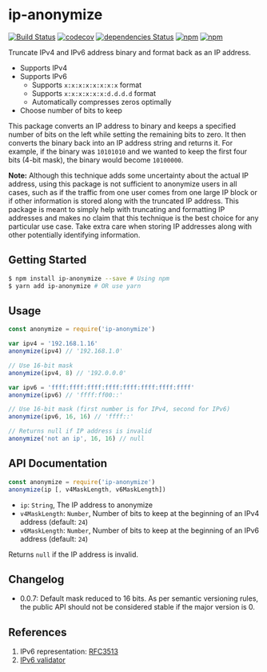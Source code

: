 # ip-anonymize
[![Build Status](https://travis-ci.org/nicolaschan/ip-anonymize.svg?branch=master)](https://travis-ci.org/nicolaschan/ip-anonymize)
[![codecov](https://codecov.io/gh/nicolaschan/ip-anonymize/branch/master/graph/badge.svg)](https://codecov.io/gh/nicolaschan/ip-anonymize)
[![dependencies Status](https://david-dm.org/nicolaschan/ip-anonymize/status.svg)](https://david-dm.org/nicolaschan/ip-anonymize)
[![npm](https://img.shields.io/npm/dw/ip-anonymize.svg)](https://www.npmjs.com/package/ip-anonymize)
[![npm](https://img.shields.io/npm/v/ip-anonymize.svg)](https://www.npmjs.com/package/ip-anonymize)

Truncate IPv4 and IPv6 address binary and format back as an IP address.
- Supports IPv4
- Supports IPv6
  - Supports `x:x:x:x:x:x:x:x` format
  - Supports `x:x:x:x:x:x:d.d.d.d` format
  - Automatically compresses zeros optimally
- Choose number of bits to keep

This package converts an IP address to binary and keeps a specified number of bits on the left while setting the remaining bits to zero. It then converts the binary back into an IP address string and returns it. For example, if the binary was `10101010` and we wanted to keep the first four bits (4-bit mask), the binary would become `10100000`.

**Note:**
Although this technique adds some uncertainty about the actual IP address, using this package is not sufficient to anonymize users in all cases, such as if the traffic from one user comes from one large IP block or if other information is stored along with the truncated IP address. This package is meant to simply help with truncating and formatting IP addresses and makes no claim that this technique is the best choice for any particular use case. Take extra care when storing IP addresses along with other potentially identifying information.

## Getting Started
```bash
$ npm install ip-anonymize --save # Using npm
$ yarn add ip-anonymize # OR use yarn
```

## Usage
```js
const anonymize = require('ip-anonymize')

var ipv4 = '192.168.1.16'
anonymize(ipv4) // '192.168.1.0'

// Use 16-bit mask
anonymize(ipv4, 8) // '192.0.0.0'

var ipv6 = 'ffff:ffff:ffff:ffff:ffff:ffff:ffff:ffff'
anonymize(ipv6) // 'ffff:ff00::'

// Use 16-bit mask (first number is for IPv4, second for IPv6)
anonymize(ipv6, 16, 16) // 'ffff::'

// Returns null if IP address is invalid
anonymize('not an ip', 16, 16) // null
```

## API Documentation
```js
const anonymize = require('ip-anonymize')
anonymize(ip [, v4MaskLength, v6MaskLength])
```
- `ip`: `String`, The IP address to anonymize
- `v4MaskLength`: `Number`, Number of bits to keep at the beginning of an IPv4 address (default: `24`)
- `v6MaskLength`: `Number`, Number of bits to keep at the beginning of an IPv6 address (default: `24`)

Returns `null` if the IP address is invalid.

## Changelog
- 0.0.7: Default mask reduced to 16 bits. As per semantic versioning rules, the public API should not be considered stable if the major version is 0.

## References
1. IPv6 representation: [RFC3513](https://tools.ietf.org/html/rfc3513#section-2.2)
2. [IPv6 validator](https://www.helpsystems.com/intermapper/ipv6-test-address-validation)
